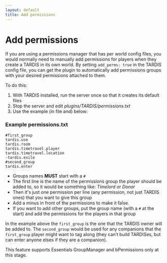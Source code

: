 ```yaml
---
layout: default
title: Add permissions
---
```


Add permissions
===============

If you are using a permissions manager that has per world config files, you would normally need to manually add permissions for players when they create a TARDIS in its own world. By setting `add_perms: true` in the TARDIS config file, you can get the plugin to automatically add permissions groups with your desired permissions attached to them.

To do this:

1.  With TARDIS installed, run the server once so that it creates its default files
2.  Stop the server and edit _plugins/TARDIS/permissions.txt_
3.  Use the example (in file and) below:

### Example permissions.txt

    #first_group
    tardis.use
    tardis.room
    tardis.timetravel.player
    tardis.timetravel.location
    -tardis.exile
    #second_group
    tardis.enter


*   Groups names **MUST** start with a `#`
*   The first line is the name of the permissions group the player should be added to, so it would be something like: _Timelord_ or _Donor_
*   Then it's just one permission per line (any permission, not just TARDIS ones) that you want to give this group
*   Add a minus in front of the permissions to make it false.
*   If you want to add other groups, put the group name (with a `#` at the start) and add the permissions for the players in that group

In the example above the `first_group` is the one that the TARDIS owner will be added to. The `second_group` would be used for any companions that the `first_group` player might want to tag along (they can’t build TARDISes, but can enter anyone elses if they are a companion).

This feature supports Essentials GroupManager and bPermissions only at this stage.
